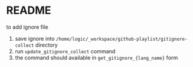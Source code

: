 # README

to add ignore file

1. save ignore into `/home/logic/_workspace/github-playlist/gitignore-collect` directory
2. run `update_gitignore_collect` command
3. the command should available in `get_gitignore_{lang_name}` form
